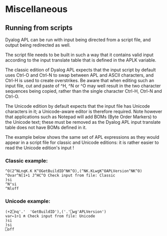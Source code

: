 # Miscellaneous

## Running from scripts

Dyalog APL can be run with input being directed from a script file, and output being redirected as well.

The script file needs to be built in such a way that it contains valid input according to the input translate table that is defined in the APLK variable.

The classic edition of Dyalog APL expects that the input script by default uses Ctrl-O and Ctrl-N to swap between APL and ASCII characters, and Ctrl-H is used to create overstrikes. Be aware that when editing such an input file, cut and paste of ^H, ^N or ^O may well result in the two character sequences being copied, rather than the single character Ctrl-H, Ctrl-N and Ctrl-O.

The Unicode edition by default expects that the input file has Unicode characters in it; a Unicode-aware editor is therefore required. Note however that applications such as Notepad will add BOMs (Byte Order Markers) to the Unicode text; these must be removed as the Dyalog APL input translate table does not have BOMs defined in it.

The example below shows the same set of APL expressions as they would appear in a script file for classic and Unicode editions: it is rather easier to read the Unicode edition's input !

### Classic example:
```apl
^O(2^NLnqK.K K^OGetBuildID^NK^O),(^NK.KLwgK^OAPLVersion^NK^O)
^Ovar^N[1+1 J^HC^O Check input from file: Classic
)si
^N"si
^Nloff
```

### Unicode example:
```apl
(+2⎕nq'.'  'GetBuildID'),('.'⎕wg'APLVersion')
var←1÷1 ⍝ Check input from file: Unicode
)si
)si
⎕off
```
